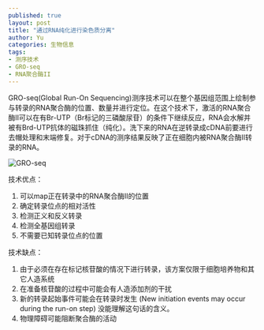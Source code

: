 ```yaml
---
published: true
layout: post
title: "通过RNA纯化进行染色质分离"
author: Yu
categories: 生物信息
tags:
- 测序技术
- GRO-seq
- RNA聚合酶II
---
```


GRO-seq(Global Run-On Sequencing)测序技术可以在整个基因组范围上绘制参与转录的RNA聚合酶的位置、数量并进行定位。在这个技术下，激活的RNA聚合酶II可以在有Br-UTP（Br标记的三磷酸尿苷）的条件下继续反应，RNA会水解并被有Brd-UTP抗体的磁珠抓住（纯化）。洗下来的RNA在逆转录成cDNA前要进行去帽处理和末端修复。对于cDNA的测序结果反映了正在细胞内被RNA聚合酶II转录的RNA。


![GRO-seq](http://i.imgur.com/hh0v5FW.png)

技术优点：

1. 可以map正在转录中的RNA聚合酶II的位置
2. 确定转录位点的相对活性
3. 检测正义和反义转录
4. 检测全基因组转录
5. 不需要已知转录位点的位置

技术缺点：

1. 由于必须在存在标记核苷酸的情况下进行转录，该方案仅限于细胞培养物和其它人造系统
2. 在准备核苷酸的过程中可能会有人造添加剂的干扰
3. 新的转录起始事件可能会在转录时发生 (New initiation events may occur during the run-on step) 没能理解这句话的含义。
4. 物理障碍可能阻断聚合酶的活动
